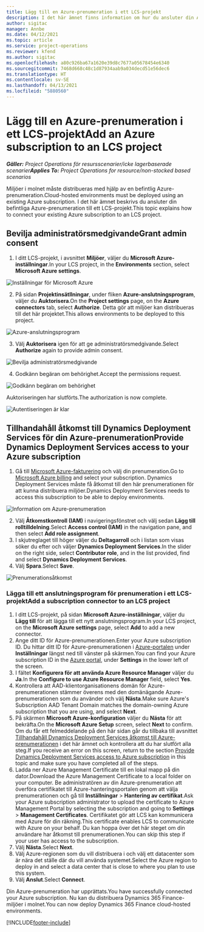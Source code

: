 ```yaml
---
title: Lägg till en Azure-prenumeration i ett LCS-projekt
description: I det här ämnet finns information om hur du ansluter din Azure-prenumeration till ett LCS-projekt.
author: sigitac
manager: Annbe
ms.date: 04/12/2021
ms.topic: article
ms.service: project-operations
ms.reviewer: kfend
ms.author: sigitac
ms.openlocfilehash: a80c926ba67a1620e39d8c7677a05678454e6340
ms.sourcegitcommit: 7468d668c48c1d87934aab9a034decd51e56dec6
ms.translationtype: HT
ms.contentlocale: sv-SE
ms.lasthandoff: 04/13/2021
ms.locfileid: "5880560"
---
```

# <a name="add-an-azure-subscription-to-an-lcs-project"></a><span data-ttu-id="5c13c-103">Lägg till en Azure-prenumeration i ett LCS-projekt</span><span class="sxs-lookup"><span data-stu-id="5c13c-103">Add an Azure subscription to an LCS project</span></span>

<span data-ttu-id="5c13c-104">_**Gäller:** Project Operations för resursscenarier/icke lagerbaserade scenarier_</span><span class="sxs-lookup"><span data-stu-id="5c13c-104">_**Applies To:** Project Operations for resource/non-stocked based scenarios_</span></span>

<span data-ttu-id="5c13c-105">Miljöer i molnet måste distribueras med hjälp av en befintlig Azure-prenumeration.</span><span class="sxs-lookup"><span data-stu-id="5c13c-105">Cloud-hosted environments must be deployed using an existing Azure subscription.</span></span> <span data-ttu-id="5c13c-106">I det här ämnet beskrivs du ansluter din befintliga Azure-prenumeration till ett LCS-projekt.</span><span class="sxs-lookup"><span data-stu-id="5c13c-106">This topic explains how to connect your existing Azure subscription to an LCS project.</span></span> 

## <a name="grant-admin-consent"></a><span data-ttu-id="5c13c-107">Bevilja administratörsmedgivande</span><span class="sxs-lookup"><span data-stu-id="5c13c-107">Grant admin consent</span></span>

1. <span data-ttu-id="5c13c-108">I ditt LCS-projekt, i avsnittet **Miljöer**, väljer du **Microsoft Azure-inställningar**.</span><span class="sxs-lookup"><span data-stu-id="5c13c-108">In your LCS project, in the **Environments** section, select **Microsoft Azure settings**.</span></span>

![Inställningar för Microsoft Azure](./media/1MicrosoftAzureSettings.png)

2. <span data-ttu-id="5c13c-110">På sidan **Projektinsätllningar**, under fliken **Azure-anslutningsprogram**, väljer du **Auktorisera**.</span><span class="sxs-lookup"><span data-stu-id="5c13c-110">On the **Project settings** page, on the **Azure connectors** tab, select **Authorize**.</span></span> <span data-ttu-id="5c13c-111">Detta gör att miljöer kan distribueras till det här projektet.</span><span class="sxs-lookup"><span data-stu-id="5c13c-111">This allows environments to be deployed to this project.</span></span>

![Azure-anslutningsprogram](./media/2AzureConnectors.png)

3. <span data-ttu-id="5c13c-113">Välj **Auktorisera** igen för att ge administratörsmedgivande.</span><span class="sxs-lookup"><span data-stu-id="5c13c-113">Select **Authorize** again to provide admin consent.</span></span>

![Bevilja administratörsmedgivande](./media/3GrantAdminConsent.png)

4. <span data-ttu-id="5c13c-115">Godkänn begäran om behörighet.</span><span class="sxs-lookup"><span data-stu-id="5c13c-115">Accept the permissions request.</span></span>

![Godkänn begäran om behörighet](./media/4AcceptPermissionRequest.png)

<span data-ttu-id="5c13c-117">Auktoriseringen har slutförts.</span><span class="sxs-lookup"><span data-stu-id="5c13c-117">The authorization is now complete.</span></span> 

![Autentiseringen är klar](./media/5AuthorizationComplete.png)

## <a name="provide-dynamics-deployment-services-access-to-your-azure-subscription"></a><a name="provide"></a><span data-ttu-id="5c13c-119">Tillhandahåll åtkomst till Dynamics Deployment Services för din Azure-prenumeration</span><span class="sxs-lookup"><span data-stu-id="5c13c-119">Provide Dynamics Deployment Services access to your Azure subscription</span></span>

1. <span data-ttu-id="5c13c-120">Gå till [Microsoft Azure-fakturering](https://portal.azure.com/#blade/Microsoft\_Azure\_Billing/SubscriptionsBlade) och välj din prenumeration.</span><span class="sxs-lookup"><span data-stu-id="5c13c-120">Go to [Microsoft Azure billing](https://portal.azure.com/#blade/Microsoft\_Azure\_Billing/SubscriptionsBlade) and select your subscription.</span></span> <span data-ttu-id="5c13c-121">Dynamics Deployment Services måste få åtkomst till den här prenumerationen för att kunna distribuera miljöer.</span><span class="sxs-lookup"><span data-stu-id="5c13c-121">Dynamics Deployment Services needs to access this subscription to be able to deploy environments.</span></span>

![Information om Azure-prenumeration](./media/6AzureSubscription.png)

2. <span data-ttu-id="5c13c-123">Välj **Åtkomstkontroll (IAM)** i navigeringsfönstret och välj sedan **Lägg till rolltilldelning**.</span><span class="sxs-lookup"><span data-stu-id="5c13c-123">Select **Access control (IAM)** in the navigation pane, and then select **Add role assignment**.</span></span>
3. <span data-ttu-id="5c13c-124">I skjutreglaget till höger väljer du **Deltagarroll** och i listan som visas söker du efter och väljer **Dynamics Deployment Services**.</span><span class="sxs-lookup"><span data-stu-id="5c13c-124">In the slider on the right side, select **Contributor role**, and in the list provided, find and select **Dynamics Deployment Services**.</span></span> 
4. <span data-ttu-id="5c13c-125">Välj **Spara**.</span><span class="sxs-lookup"><span data-stu-id="5c13c-125">Select **Save**.</span></span>

![Prenumerationsåtkomst](./media/7SubscriptionAccess.png)

### <a name="add-a-subscription-connector-to-an-lcs-project"></a><span data-ttu-id="5c13c-127">Lägga till ett anslutningsprogram för prenumeration i ett LCS-projekt</span><span class="sxs-lookup"><span data-stu-id="5c13c-127">Add a subscription connector to an LCS project</span></span>

1. <span data-ttu-id="5c13c-128">I ditt LCS-projekt, på sidan **Microsoft Azure-inställningar**, väljer du **Lägg till** för att lägga till ett nytt anslutningsprogram.</span><span class="sxs-lookup"><span data-stu-id="5c13c-128">In your LCS project, on the **Microsoft Azure settings** page, select **Add** to add a new connector.</span></span>
2. <span data-ttu-id="5c13c-129">Ange ditt ID för Azure-prenumerationen.</span><span class="sxs-lookup"><span data-stu-id="5c13c-129">Enter your Azure subscription ID.</span></span> <span data-ttu-id="5c13c-130">Du hittar ditt ID för Azure-prenumerationen i [Azure-portalen](https://ms.portal.azure.com/) under **Inställningar** längst ned till vänster på skärmen.</span><span class="sxs-lookup"><span data-stu-id="5c13c-130">You can find your Azure subscription ID in the [Azure portal](https://ms.portal.azure.com/), under  **Settings**  in the lower left of the screen.</span></span>
3. <span data-ttu-id="5c13c-131">I fältet **Konfigurera för att använda Azure Resource Manager** väljer du **Ja**.</span><span class="sxs-lookup"><span data-stu-id="5c13c-131">In the **Configure to use Azure Resource Manager** field, select **Yes**.</span></span>
4. <span data-ttu-id="5c13c-132">Kontrollera att AAD-klientorganisationens domän för Azure-prenumerationen stämmer överens med den domänägande Azure-prenumerationen som du använder och välj **Nästa**.</span><span class="sxs-lookup"><span data-stu-id="5c13c-132">Make sure Azure's Subscription AAD Tenant Domain matches the domain-owning Azure subscription that you are using, and select **Next**.</span></span>
5. <span data-ttu-id="5c13c-133">På skärmen **Microsoft Azure-konfiguration** väljer du **Nästa** för att bekräfta.</span><span class="sxs-lookup"><span data-stu-id="5c13c-133">On the **Microsoft Azure Setup** screen, select **Next** to confirm.</span></span> <span data-ttu-id="5c13c-134">Om du får ett felmeddelande på den här sidan går du tillbaka till avsnittet [Tillhandahåll Dynamics Deployment Services åtkomst till Azure-prenumerationen](#provide) i det här ämnet och kontrollera att du har slutfört alla steg.</span><span class="sxs-lookup"><span data-stu-id="5c13c-134">If you receive an error on this screen, return to the section [Provide Dynamics Deployment Services access to Azure subscription](#provide) in this topic and make sure you have completed all of the steps.</span></span>
6. <span data-ttu-id="5c13c-135">Ladda ner Azure Management Certificate till en lokal mapp på din dator.</span><span class="sxs-lookup"><span data-stu-id="5c13c-135">Download the Azure Management Certificate to a local folder on your computer.</span></span> <span data-ttu-id="5c13c-136">Be administratören av din Azure-prenumeration att överföra certifikatet till Azure-hanteringsportalen genom att välja prenumerationen och gå till **Inställningar** > **Hantering av certifikat**.</span><span class="sxs-lookup"><span data-stu-id="5c13c-136">Ask your Azure subscription administrator to upload the certificate to Azure Management Portal by selecting the subscription and going to **Settings** > **Management Certificates**.</span></span> <span data-ttu-id="5c13c-137">Certifikatet gör att LCS kan kommunicera med Azure för din räkning.</span><span class="sxs-lookup"><span data-stu-id="5c13c-137">This certificate enables LCS to communicate with Azure on your behalf.</span></span> <span data-ttu-id="5c13c-138">Du kan hoppa över det här steget om din användare har åtkomst till prenumerationen.</span><span class="sxs-lookup"><span data-stu-id="5c13c-138">You can skip this step if your user has access to the subscription.</span></span>
7. <span data-ttu-id="5c13c-139">Välj **Nästa**.</span><span class="sxs-lookup"><span data-stu-id="5c13c-139">Select  **Next**.</span></span>
8. <span data-ttu-id="5c13c-140">Välj Azure-regionen som du vill distribuera i och välj ett datacenter som är nära det ställe där du vill använda systemet.</span><span class="sxs-lookup"><span data-stu-id="5c13c-140">Select the Azure region to deploy in and select a data center that is close to where you plan to use this system.</span></span>
9.  <span data-ttu-id="5c13c-141">Välj **Anslut**.</span><span class="sxs-lookup"><span data-stu-id="5c13c-141">Select  **Connect**.</span></span>

<span data-ttu-id="5c13c-142">Din Azure-prenumeration har upprättats.</span><span class="sxs-lookup"><span data-stu-id="5c13c-142">You have successfully connected your Azure subscription.</span></span> <span data-ttu-id="5c13c-143">Nu kan du distribuera Dynamics 365 Finance-miljöer i molnet.</span><span class="sxs-lookup"><span data-stu-id="5c13c-143">You can now deploy Dynamics 365 Finance cloud-hosted environments.</span></span>




[!INCLUDE[footer-include](../includes/footer-banner.md)]
